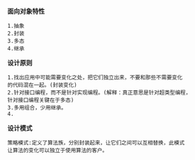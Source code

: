 **面向对象特性**
~~~~
1.抽象
2.封装
3.多态
4.继承
~~~~
**设计原则**
~~~~
1.找出应用中可能需要变化之处，把它们独立出来，不要和那些不需要变化
的代码混在一起。(封装变化)
2.针对接口编程，而不是针对实现编程。(解释：真正意思是针对超类型编程，
针对接口编程关键在于多态)
3.多用组合，少用继承。
4.
~~~~
**设计模式**
~~~~
策略模式:定义了算法族，分别封装起来，让它们之间可以互相替换，此模式
让算法的变化可以独立于使用算法的客户。
~~~~